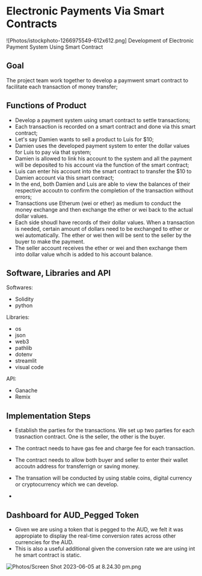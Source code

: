 # Electronic Payments Via Smart Contracts 
![Photos/istockphoto-1266975549-612x612.png]
Development of Electronic Payment System Using Smart Contract

## Goal

The project team work together to develop a paymwent smart contract to facilitate each transaction of money transfer;

## Functions of Product

* Develop a payment system using smart contract to settle transactions;
* Each transaction is recorded on a smart contract and done via this smart contract;
* Let's say Damien wants to sell a product to Luis for $10;
* Damien uses the developed payment system to enter the dollar values for Luis to pay via that system;
* Damien is allowed to link his account to the system and all the payment will be deposited to his account via the function of the smart contract;
* Luis can enter his account into the smart contract to transfer the $10 to Damien account via this smart contract;
* In the end, both Damien and Luis are able to view the balances of their respective accoutn to confirm the completion of the transaction without errors;
* Transactions use Etherum (wei or ether) as medium to conduct the money exchange and then exchange the ether or wei back to the actual dollar values. 
* Each side shoudl have records of their dollar values. When a transaction is needed, certain amount of dollars need to be exchanged to ether or wei automatically. The ether or wei then will be sent to the seller by the buyer to make the payment. 
* The seller account receives the ether or wei and then exchange them into dollar value whcih is added to his account balance.

## Software, Libraries and API

Softwares:

* Solidity
* python

Libraries:

* os
* json
* web3
* pathlib
* dotenv
* streamlit
* visual code

API:

* Ganache
* Remix

## Implementation Steps

* Establish the parties for the transactions. We set up two parties for each trasnaction contract. One is the seller, the other is the buyer. 

* The contract needs to have gas fee and charge fee for each transaction.

* The contract needs to allow both buyer and seller to enter their wallet accoutn address for transferrign or saving money.

* The transation will be conducted by using stable coins, digital currency or cryptocurrency which we can develop. 

*

## Dashboard for AUD_Pegged Token

* Given we are using a token that is pegged to the AUD, we felt it was appropiate to display the real-time conversion rates across other currencies for the AUD.
* This is also a useful additional given the conversion rate we are using int he smart contract is static.

![Photos/Screen Shot 2023-06-05 at 8.24.30 pm.png](https://github.com/Explictz/Project-3/blob/main/Photos/Screen%20Shot%202023-06-05%20at%208.24.30%20pm.png)
